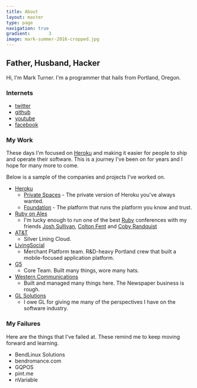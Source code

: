 ```yaml
---
title: About
layout: master
type: page
navigation: true
gradient: 		3
image: mark-summer-2016-cropped.jpg
---
```


## Father, Husband, Hacker
Hi, I'm Mark Turner. I'm a programmer that hails from Portland, Oregon.

### Internets

- [twitter](https://twitter.com/amerine)
- [github](https://github.com/amerine)
- [youtube](https://www.youtube.com/channel/UCSWhfDgBN306z1MYrpic8mQ)
- [facebook](http://facebook.com/markturner)

### My Work
These days I'm focused on [Heroku](http://heroku.com) and making it easier for people to ship and operate their software. This is a journey I've been on for years and I hope for many more to come.

Below is a sample of the companies and projects I've worked on.

- [Heroku](https://heroku.com/home)
  - [Private Spaces](https://www.heroku.com/private-spaces) - The private version of Heroku you've always wanted.
  - [Foundation](https://www.heroku.com/platform) - The platform that runs the platform you know and trust.
- [Ruby on Ales](http://ruby.onales.com)
  - I'm lucky enough to run one of the best [Ruby](http://ruby-lang.org) conferences with my friends [Josh Sullivan](http://dipperstove.com), [Colton Fent](http://colto.github.io/) and [Coby Randquist](http://randquist.us/blog/)
- [AT&T](https://www.att.com)
  - Silver Lining Cloud.
- [LivingSocial](http://livingsocial.com)
  - Merchant Platform team. R&D-heavy Portland crew that built a mobile-focused application platform.
- [G5 ](https://www.getg5.com)
  - Core Team. Built many things, wore many hats.
- [Western Communications](http://en.wikipedia.org/wiki/Western_Communications)
  - Built and managed many things here. The Newspaper business is rough.
- [GL Solutions](http://www.glsolutions.com)
  - I owe GL for giving me many of the perspectives I have on the software industry.

### My Failures

Here are the things that I've failed at. These remind me to keep moving forward and learning.

- BendLinux Solutions
- bendromance.com
- GQPOS
- pint.me
- nVariable